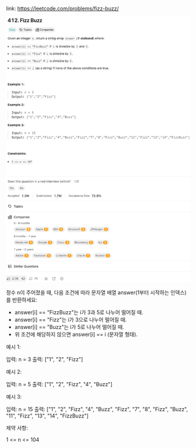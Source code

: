 link: https://leetcode.com/problems/fizz-buzz/

![img.png](img.png)

정수 n이 주어졌을 때, 다음 조건에 따라 문자열 배열 answer(1부터 시작하는 인덱스)를 반환하세요:

- answer[i] == "FizzBuzz"는 i가 3과 5로 나누어 떨어질 때.
- answer[i] == "Fizz"는 i가 3으로 나누어 떨어질 때.
- answer[i] == "Buzz"는 i가 5로 나누어 떨어질 때.
- 위 조건에 해당하지 않으면 answer[i] == i (문자열 형태).

예시 1:

입력: n = 3
출력: ["1", "2", "Fizz"]

예시 2:

입력: n = 5
출력: ["1", "2", "Fizz", "4", "Buzz"]

예시 3:

입력: n = 15
출력: ["1", "2", "Fizz", "4", "Buzz", "Fizz", "7", "8", "Fizz", "Buzz", "11", "Fizz", "13", "14", "FizzBuzz"]

제약 사항:

1 <= n <= 104
